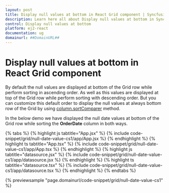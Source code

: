 ```yaml
---
layout: post
title: Display null values at bottom in React Grid component | Syncfusion
description: Learn here all about Display null values at bottom in Syncfusion React Grid component of Syncfusion Essential JS 2 and more.
control: Display null values at bottom 
platform: ej2-react
documentation: ug
domainurl: ##DomainURL##
---
```


# Display null values at bottom in React Grid component

By default the null values are displayed at bottom of the Grid row while perform sorting in ascending order. As well as this values are displayed at top of the Grid row while perform sorting with descending order. But you can customize this default order to display the null values at always bottom row of the Grid by using [column.sortComparer](https://ej2.syncfusion.com/react/documentation/api/grid/column/#sortcomparer) method.

In the below demo we have displayed the null date values at bottom of the Grid row while sorting the **OrderDate** column in both ways.

{% tabs %}
{% highlight js tabtitle="App.jsx" %}
{% include code-snippet/grid/null-date-value-cs1/app/App.jsx %}
{% endhighlight %}
{% highlight ts tabtitle="App.tsx" %}
{% include code-snippet/grid/null-date-value-cs1/app/App.tsx %}
{% endhighlight %}
{% highlight js tabtitle="datasource.jsx" %}
{% include code-snippet/grid/null-date-value-cs1/app/datasource.jsx %}
{% endhighlight %}
{% highlight ts tabtitle="datasource.tsx" %}
{% include code-snippet/grid/null-date-value-cs1/app/datasource.tsx %}
{% endhighlight %}
{% endtabs %}

 {% previewsample "page.domainurl/code-snippet/grid/null-date-value-cs1" %}